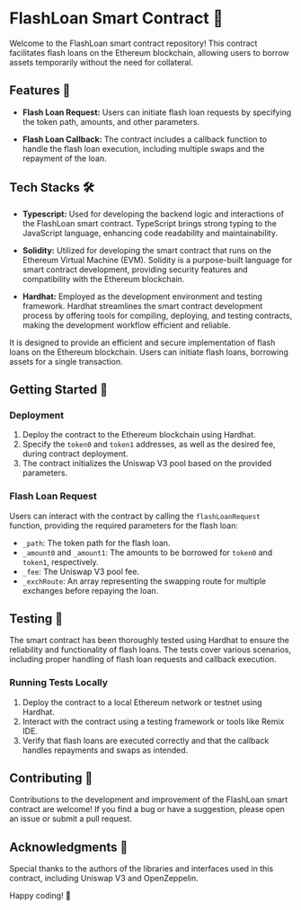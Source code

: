 # FlashLoan Smart Contract 🚀

Welcome to the FlashLoan smart contract repository! This contract facilitates flash loans on the Ethereum blockchain, allowing users to borrow assets temporarily without the need for collateral.

## Features 🚀

- **Flash Loan Request:** Users can initiate flash loan requests by specifying the token path, amounts, and other parameters.

- **Flash Loan Callback:** The contract includes a callback function to handle the flash loan execution, including multiple swaps and the repayment of the loan.

## Tech Stacks 🛠️

- **Typescript:** Used for developing the backend logic and interactions of the FlashLoan smart contract. TypeScript brings strong typing to the JavaScript language, enhancing code readability and maintainability.

- **Solidity:** Utilized for developing the smart contract that runs on the Ethereum Virtual Machine (EVM). Solidity is a purpose-built language for smart contract development, providing security features and compatibility with the Ethereum blockchain.

- **Hardhat:** Employed as the development environment and testing framework. Hardhat streamlines the smart contract development process by offering tools for compiling, deploying, and testing contracts, making the development workflow efficient and reliable.

It is designed to provide an efficient and secure implementation of flash loans on the Ethereum blockchain. Users can initiate flash loans, borrowing assets for a single transaction.

## Getting Started 🏁

### Deployment

1. Deploy the contract to the Ethereum blockchain using Hardhat.
2. Specify the `token0` and `token1` addresses, as well as the desired fee, during contract deployment.
3. The contract initializes the Uniswap V3 pool based on the provided parameters.

### Flash Loan Request

Users can interact with the contract by calling the `flashLoanRequest` function, providing the required parameters for the flash loan:

- `_path`: The token path for the flash loan.
- `_amount0` and `_amount1`: The amounts to be borrowed for `token0` and `token1`, respectively.
- `_fee`: The Uniswap V3 pool fee.
- `_exchRoute`: An array representing the swapping route for multiple exchanges before repaying the loan.

## Testing 🧪

The smart contract has been thoroughly tested using Hardhat to ensure the reliability and functionality of flash loans. The tests cover various scenarios, including proper handling of flash loan requests and callback execution.

### Running Tests Locally

1. Deploy the contract to a local Ethereum network or testnet using Hardhat.
2. Interact with the contract using a testing framework or tools like Remix IDE.
3. Verify that flash loans are executed correctly and that the callback handles repayments and swaps as intended.

## Contributing 🤝

Contributions to the development and improvement of the FlashLoan smart contract are welcome! If you find a bug or have a suggestion, please open an issue or submit a pull request.

## Acknowledgments 🙏

Special thanks to the authors of the libraries and interfaces used in this contract, including Uniswap V3 and OpenZeppelin.

Happy coding! 🚀
